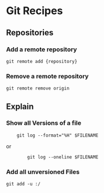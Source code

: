 # Git Recipes

## Repositories

### Add a remote repository

```
git remote add {repository}
```

### Remove a remote repository

```
git remote remove origin
```

## Explain

### Show all Versions of a file

```
    git log --format="%H" $FILENAME

```
 or

```
        git log --oneline $FILENAME  

```

### Add all unversioned Files


```
git add -u :/
```

